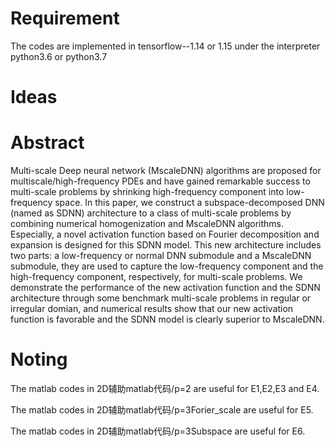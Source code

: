 # Requirement
The codes are implemented in tensorflow--1.14 or 1.15 under the interpreter python3.6 or python3.7

# Ideas

# Abstract
Multi-scale Deep neural network (MscaleDNN) algorithms are proposed for multiscale/high-frequency PDEs and have gained remarkable success to multi-scale problems by shrinking high-frequency component into low-frequency space. In this paper, we construct a subspace-decomposed DNN (named as SDNN) architecture to a class of multi-scale problems by combining numerical homogenization and MscaleDNN algorithms. Especially, a novel activation function based on Fourier decomposition and expansion is designed for this SDNN model.  This new architecture includes two parts: a low-frequency or normal DNN submodule and a MscaleDNN submodule, they are used to capture the low-frequency component and the high-frequency component, respectively, for multi-scale problems. We demonstrate the performance of  the new activation function and the SDNN architecture through some benchmark multi-scale problems in regular or irregular domian, and numerical results show that our new activation function is favorable and the SDNN model is clearly superior to MscaleDNN.

# Noting
The matlab codes in 2D辅助matlab代码/p=2 are useful for E1,E2,E3 and E4.

The matlab codes in 2D辅助matlab代码/p=3Forier_scale are useful for E5.

The matlab codes in 2D辅助matlab代码/p=3Subspace are useful for E6.

